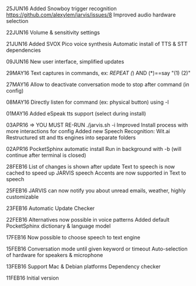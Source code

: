25JUN16
    Added Snowboy trigger recognition https://github.com/alexylem/jarvis/issues/8
    Improved audio hardware selection
    
22JUN16
    Volume & sensitivity settings

21JUN16
    Added SVOX Pico voice synthesis
    Automatic install of TTS & STT dependencies

09JUN16
    New user interface, simplified updates

29MAY16
    Text captures in commands, ex: *REPEAT (*) AND (*)==say "(1) (2)"

27MAY16
    Allow to deactivate conversation mode to stop after command (in config)
    
08MAY16
    Directly listen for command (ex: physical button) using -l
    
01MAY16
    Added eSpeak tts support (select during install)

03APR16 => YOU MUST RE-RUN ./jarvis.sh -i
    Improved Install process with more interactions for config
    Added new Speech Recognition: Wit.ai
    Restructured stt and tts engines into separate folders

02APR16
    PocketSphinx automatic install
    Run in background with -b (will continue after terminal is closed)

28FEB16
    List of changes is shown after update
    Text to speech is now cached to speed up JARVIS speech
    Accents are now supported in Text to speech

25FEB16
    JARVIS can now notify you about unread emails, weather, highly customizable

23FEB16
    Automatic Update Checker

22FEB16
    Alternatives now possible in voice patterns
    Added default PocketSphinx dictionary & language model

17FEB16
    Now possible to choose speech to text engine

15FEB16
    Conversation mode until given keyword or timeout
    Auto-selection of hardware for speakers & microphone

13FEB16
    Support Mac & Debian platforms
    Dependency checker

11FEB16
    Initial version
